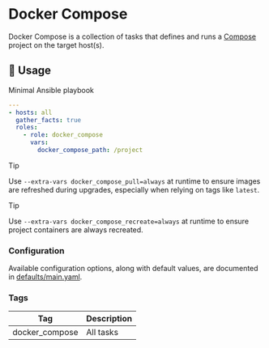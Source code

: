 # Docker Compose

Docker Compose is a collection of tasks that defines and runs a [Compose](https://docs.docker.com/compose) project on the target host(s).

## 🚀 Usage

Minimal Ansible playbook

```yaml
---
- hosts: all
  gather_facts: true
  roles:
    - role: docker_compose
      vars:
        docker_compose_path: /project
```

> [!TIP]
> Use `--extra-vars docker_compose_pull=always` at runtime to ensure images are refreshed during upgrades, especially when relying on tags like `latest`.

> [!TIP]
> Use `--extra-vars docker_compose_recreate=always` at runtime to ensure project containers are always recreated.

### Configuration

Available configuration options, along with default values, are documented in [defaults/main.yaml](defaults/main.yaml).

### Tags

| Tag | Description |
| --- | ----------- |
| docker_compose | All tasks |

